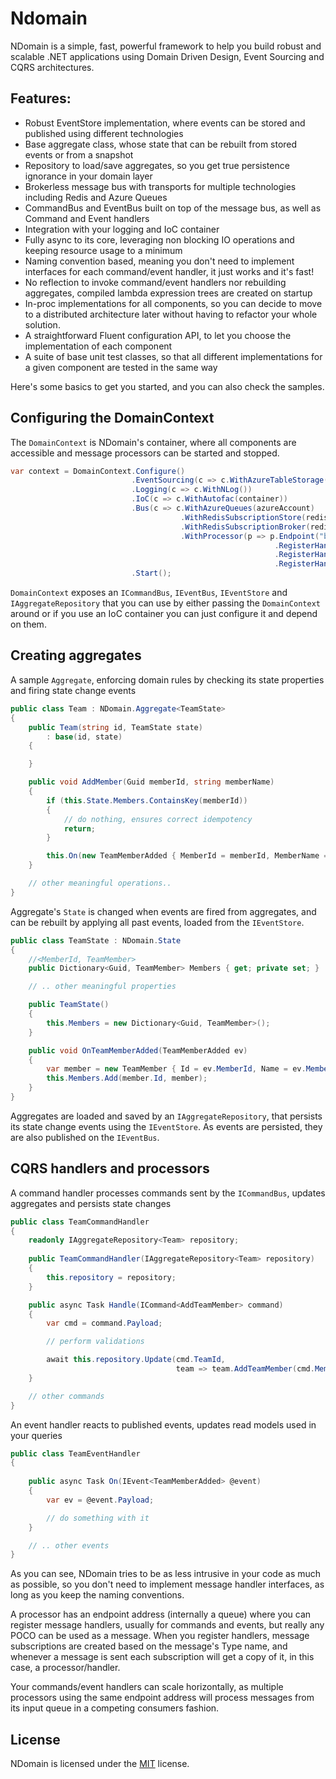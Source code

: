 # Ndomain

NDomain is a simple, fast, powerful framework to help you build robust and scalable .NET applications using Domain Driven Design, Event Sourcing and CQRS architectures.

## Features:

* Robust EventStore implementation, where events can be stored and published using different technologies
* Base aggregate class, whose state that can be rebuilt from stored events or from a snapshot
* Repository to load/save aggregates, so you get true persistence ignorance in your domain layer
* Brokerless message bus with transports for multiple technologies including Redis and Azure Queues
* CommandBus and EventBus built on top of the message bus, as well as Command and Event handlers
* Integration with your logging and IoC container
* Fully async to its core, leveraging non blocking IO operations and keeping resource usage to a minimum
* Naming convention based, meaning you don't need to implement interfaces for each command/event handler, it just works and it's fast!
* No reflection to invoke command/event handlers nor rebuilding aggregates, compiled lambda expression trees are created on startup
* In-proc implementations for all components, so you can decide to move to a distributed architecture later without having to refactor your whole solution.
* A straightforward Fluent configuration API, to let you choose the implementation of each component
* A suite of base unit test classes, so that all different implementations for a given component are tested in the same way

Here's some basics to get you started, and you can also check the samples.

## Configuring the DomainContext

The `DomainContext` is NDomain's container, where all components are accessible and message processors can be started and stopped.

```c#
var context = DomainContext.Configure()
                           .EventSourcing(c => c.WithAzureTableStorage(azureAccount, "events"))
                           .Logging(c => c.WithNLog())
                           .IoC(c => c.WithAutofac(container))
                           .Bus(c => c.WithAzureQueues(azureAccount)
                                      .WithRedisSubscriptionStore(redisConnection)
                                      .WithRedisSubscriptionBroker(redisConnection)
                                      .WithProcessor(p => p.Endpoint("background-worker")
                                                           .RegisterHandler<CommandHandlerThatUpdatesSomeAggregate>()
                                                           .RegisterHandler<EventHandlerThatUpdatesAReadModel>()
                                                           .RegisterHandler<EventHandlerThatUpdatesAnotherReadModel>()))
                           .Start();
```

`DomainContext` exposes an `ICommandBus`, `IEventBus`, `IEventStore` and `IAggregateRepository` that you can use by either passing the `DomainContext` around or if you use an IoC container you can just configure it and depend on them.

## Creating aggregates

A sample `Aggregate`, enforcing domain rules by checking its state properties and firing state change events

```c#
public class Team : NDomain.Aggregate<TeamState>
{
    public Team(string id, TeamState state)
        : base(id, state)
    {

    }

    public void AddMember(Guid memberId, string memberName)
    {
        if (this.State.Members.ContainsKey(memberId))
        {
            // do nothing, ensures correct idempotency
            return;
        }

        this.On(new TeamMemberAdded { MemberId = memberId, MemberName = memberName });
    }

    // other meaningful operations..
}
```

Aggregate's `State` is changed when events are fired from aggregates, and can be rebuilt by applying all past events, loaded from the `IEventStore`.

```c#
public class TeamState : NDomain.State
{
    //<MemberId, TeamMember>
    public Dictionary<Guid, TeamMember> Members { get; private set; }

    // .. other meaningful properties

    public TeamState()
    {
        this.Members = new Dictionary<Guid, TeamMember>();
    }

    public void OnTeamMemberAdded(TeamMemberAdded ev)
    {
        var member = new TeamMember { Id = ev.MemberId, Name = ev.MemberName, Score = 0 };
        this.Members.Add(member.Id, member);
    }
}
```

Aggregates are loaded and saved by an `IAggregateRepository`, that persists its state change events using the `IEventStore`. As events are persisted, they are also published on the `IEventBus`.


## CQRS handlers and processors

A command handler processes commands sent by the `ICommandBus`, updates aggregates and persists state changes

```c#
public class TeamCommandHandler
{
    readonly IAggregateRepository<Team> repository;
    
    public TeamCommandHandler(IAggregateRepository<Team> repository)
    {
        this.repository = repository;
    }

    public async Task Handle(ICommand<AddTeamMember> command)
    {
        var cmd = command.Payload;

        // perform validations

        await this.repository.Update(cmd.TeamId,
            						 team => team.AddTeamMember(cmd.MemberId, cmd.MemberName));
    }

    // other commands
}
```

An event handler reacts to published events, updates read models used in your queries

```c#
public class TeamEventHandler
{
    
    public async Task On(IEvent<TeamMemberAdded> @event)
    {
        var ev = @event.Payload;

        // do something with it
    }

    // .. other events
}
```

As you can see, NDomain tries to be as less intrusive in your code as much as possible, so you don't need to implement message handler interfaces, as long as you keep the naming conventions.

A processor has an endpoint address (internally a queue) where you can register message handlers, usually for commands and events, but really any POCO can be used as a message. When you register handlers, message subscriptions are created based on the message's Type name, and whenever a message is sent each subscription will get a copy of it, in this case, a processor/handler.

Your commands/event handlers can scale horizontally, as multiple processors using the same endpoint address will process messages from its input queue in a competing consumers fashion.


## License

NDomain is licensed under the [MIT][ndomain-license] license.

[ndomain-license]: http://opensource.org/licenses/mit-license.php
